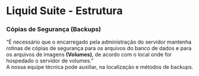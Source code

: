 # Liquid Suite - Estrutura


### Cópias de Segurança (Backups)

“É necessário que o encarregado pela administração do servidor mantenha rotinas de cópias de segurança para os arquivos do banco de dados e para os arquivos de imagens **(Volumes)**, de acordo com o local onde for hospedado o servidor de volumes.”  
A nossa equipe técnica pode auxiliar, na localização e métodos de backups.